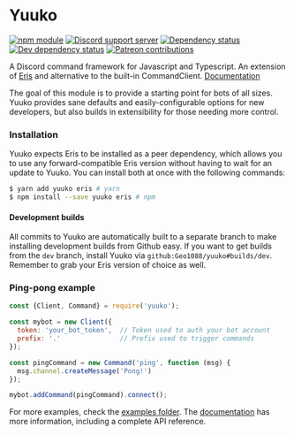 # Yuuko

[![npm module](https://img.shields.io/npm/v/yuuko.svg)](https://www.npmjs.com/package/yuuko)
[![Discord support server](https://img.shields.io/discord/409839835503788033?color=7289DA&label=support%20server&logo=discord&logoColor=fff)](https://discord.gg/a2N2YCx)
[![Dependency status](https://img.shields.io/david/Geo1088/yuuko.svg)](https://david-dm.org/geo1088/yuuko)
[![Dev dependency status](https://david-dm.org/geo1088/yuuko/dev-status.svg)](https://david-dm.org/geo1088/yuuko?type=dev)
[![Patreon contributions](https://img.shields.io/endpoint.svg?logo=none&label=fund%20on%20Patreon&url=https://shieldsio-patreon.herokuapp.com/geo1088/pledges)](https://www.patreon.com/geo1088)

A Discord command framework for Javascript and Typescript. An extension of [Eris](https://github.com/abalabahaha/eris) and alternative to the built-in CommandClient. [Documentation](http://geo1088.me/yuuko)

The goal of this module is to provide a starting point for bots of all sizes. Yuuko provides sane defaults and easily-configurable options for new developers, but also builds in extensibility for those needing more control.

### Installation

Yuuko expects Eris to be installed as a peer dependency, which allows you to use any forward-compatible Eris version without having to wait for an update to Yuuko. You can install both at once with the following commands:

```bash
$ yarn add yuuko eris # yarn
$ npm install --save yuuko eris # npm
```

#### Development builds

All commits to Yuuko are automatically built to a separate branch to make installing development builds from Github easy. If you want to get builds from the `dev` branch, install Yuuko via `github:Geo1088/yuuko#builds/dev`. Remember to grab your Eris version of choice as well.

### Ping-pong example

```js
const {Client, Command} = require('yuuko');

const mybot = new Client({
  token: 'your_bot_token',  // Token used to auth your bot account
  prefix: '.'               // Prefix used to trigger commands
});

const pingCommand = new Command('ping', function (msg) {
  msg.channel.createMessage('Pong!')
});

mybot.addCommand(pingCommand).connect();
```

For more examples, check the [examples folder](/examples). The [documentation](http://geo1088.me/yuuko) has more information, including a complete API reference.
